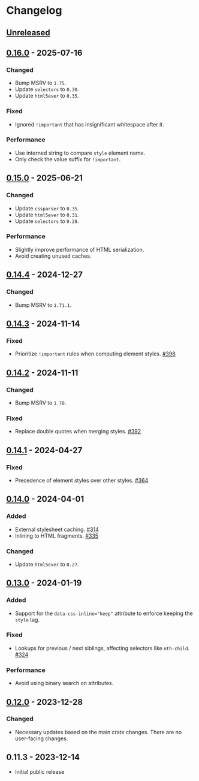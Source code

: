 # Changelog

## [Unreleased]

## [0.16.0] - 2025-07-16

### Changed

- Bump MSRV to `1.75`.
- Update `selectors` to `0.30`.
- Update `html5ever` to `0.35`.

### Fixed

- Ignored `!important` that has insignificant whitespace after it.

### Performance

- Use interned string to compare `style` element name.
- Only check the value suffix for `!important`.

## [0.15.0] - 2025-06-21

### Changed

- Update `cssparser` to `0.35`.
- Update `html5ever` to `0.31`.
- Update `selectors` to `0.28`.

### Performance

- Slightly improve performance of HTML serialization.
- Avoid creating unused caches.

## [0.14.4] - 2024-12-27

### Changed

- Bump MSRV to `1.71.1`.

## [0.14.3] - 2024-11-14

### Fixed

- Prioritize `!important` rules when computing element styles. [#398](https://github.com/Stranger6667/css-inline/pull/398)

## [0.14.2] - 2024-11-11

### Changed

- Bump MSRV to `1.70`.

### Fixed

- Replace double quotes when merging styles. [#392](https://github.com/Stranger6667/css-inline/issues/392)

## [0.14.1] - 2024-04-27

### Fixed

- Precedence of element styles over other styles. [#364](https://github.com/Stranger6667/css-inline/issues/364)

## [0.14.0] - 2024-04-01

### Added

- External stylesheet caching. [#314](https://github.com/Stranger6667/css-inline/issues/314)
- Inlining to HTML fragments. [#335](https://github.com/Stranger6667/css-inline/issues/335)

### Changed

- Update `html5ever` to `0.27`.

## [0.13.0] - 2024-01-19

### Added

- Support for the `data-css-inline="keep"` attribute to enforce keeping the `style` tag.

### Fixed

- Lookups for previous / next siblings, affecting selectors like `nth-child`. [#324](https://github.com/Stranger6667/css-inline/issues/324)

### Performance

- Avoid using binary search on attributes.

## [0.12.0] - 2023-12-28

### Changed

- Necessary updates based on the main crate changes. There are no user-facing changes.

## 0.11.3 - 2023-12-14

- Initial public release

[Unreleased]: https://github.com/Stranger6667/css-inline/compare/c-v0.16.0...HEAD
[0.16.0]: https://github.com/Stranger6667/css-inline/compare/c-v0.15.0...c-v0.16.0
[0.15.0]: https://github.com/Stranger6667/css-inline/compare/c-v0.14.4...c-v0.15.0
[0.14.4]: https://github.com/Stranger6667/css-inline/compare/c-v0.14.3...c-v0.14.4
[0.14.3]: https://github.com/Stranger6667/css-inline/compare/c-v0.14.2...c-v0.14.3
[0.14.2]: https://github.com/Stranger6667/css-inline/compare/c-v0.14.1...c-v0.14.2
[0.14.1]: https://github.com/Stranger6667/css-inline/compare/c-v0.14.0...c-v0.14.1
[0.14.0]: https://github.com/Stranger6667/css-inline/compare/c-v0.13.0...c-v0.14.0
[0.13.0]: https://github.com/Stranger6667/css-inline/compare/c-v0.12.0...c-v0.13.0
[0.12.0]: https://github.com/Stranger6667/css-inline/compare/c-v0.11.3...c-v0.12.0
